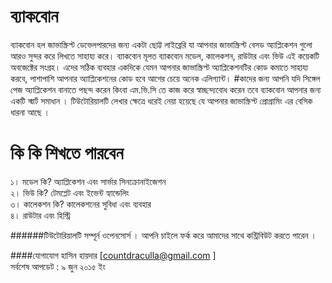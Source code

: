 # ব্যাকবোন
ব্যাকবোন হল জাভাস্ক্রিপ্ট ডেভেলপারদের জন্য একটা ছোট্ট লাইব্রেরি যা আপনার জাভাস্ক্রিপ্ট বেসড অ্যাপ্লিকেশন গুলো আরও সুন্দর করে লিখতে সাহায্য করে। ব্যাকবোন মূলত ব্যাকবোন মডেল, কালেকশন, রাউটার এবং ভিউ এই কয়েকটি অবজেক্টের সংগ্রহ। এদের সঠিক ব্যবহার একদিকে যেমন আপনার জাভাস্ক্রিপ্ট অ্যাপ্লিকেশনটির কোড কমাতে সাহায্য করবে, পাশাপাশি আপনার অ্যাপ্লিকেশনের কোড হবে আগের চেয়ে অনেক এলিগ্যান্ট। 
#কাদের জন্য
আপনি যদি সিঙ্গেল পেজ অ্যাপ্লিকেশন বানাতে পছন্দ করেন কিংবা এম.ভি.সি তে কাজ করে স্বাচ্ছন্দ্যবোধ করেন তবে ব্যাকবোন আপনার জন্য একটি স্মার্ট সমাধান । টিউটোরিয়ালটি লেখার ক্ষেত্রে ধরেই নেয়া হয়েছে যে আপনার জাভাস্ক্রিপ্ট প্রোগ্রামিং এর বেসিক ধারনা আছে ।
# কি কি শিখতে পারবেন
১। মডেল কি? অ্যাপ্লিকেশন এবং সার্ভার সিনক্রোনাইজেশন<br/>
২। ভিউ কি? টেমপ্লেট এবং ইভেন্ট হ্যান্ডেলিং<br/>
৩। কালেকশন কি? কালেকশনের সুবিধা এবং ব্যবহার<br/>
৪। রাউটার এবং হিস্ট্রি<br/>

######টিউটোরিয়ালটি সম্পূর্ন ওপেনসোর্স । আপনি চাইলে ফর্ক করে আমাদের সাথে কন্ট্রিবিউট করতে পারেন ।

####যোগাযোগ
হাসিন হায়দার [countdraculla@gmail.com ] <br/>
সর্বশেষ আপডেট : ৯ জুন ২০১৫ ইং
